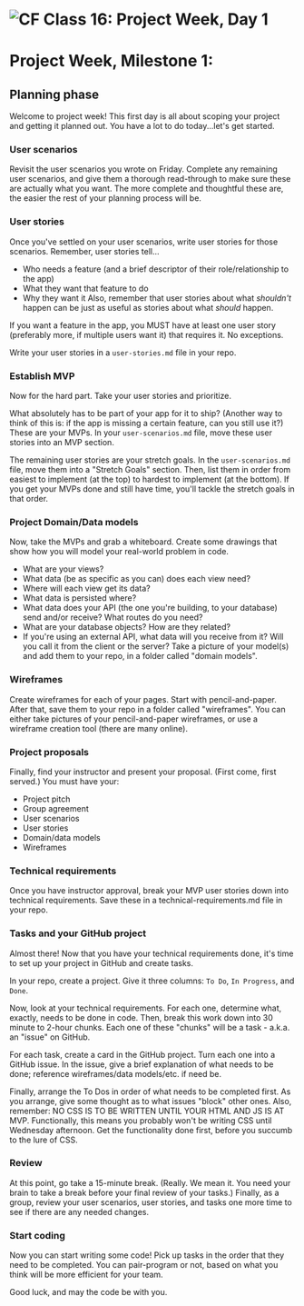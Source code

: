![CF](https://i.imgur.com/7v5ASc8.png)  Class 16: Project Week, Day 1
=======

# Project Week, Milestone 1:
## Planning phase
Welcome to project week! This first day is all about scoping your project and getting it planned out. You have a lot to do today...let's get started.

### User scenarios
Revisit the user scenarios you wrote on Friday. Complete any remaining user scenarios, and give them a thorough read-through to make sure these are actually what you want. The more complete and thoughtful these are, the easier the rest of your planning process will be.

### User stories
Once you've settled on your user scenarios, write user stories for those scenarios. Remember, user stories tell...
- Who needs a feature (and a brief descriptor of their role/relationship to the app)
- What they want that feature to do
- Why they want it
Also, remember that user stories about what *shouldn't* happen can be just as useful as stories about what *should* happen.

If you want a feature in the app, you MUST have at least one user story (preferably more, if multiple users want it) that requires it. No exceptions.

Write your user stories in a `user-stories.md` file in your repo.

### Establish MVP
Now for the hard part. Take your user stories and prioritize.

What absolutely has to be part of your app for it to ship? (Another way to think of this is: if the app is missing a certain feature, can you still use it?) These are your MVPs. In your `user-scenarios.md` file, move these user stories into an MVP section.

The remaining user stories are your stretch goals. In the `user-scenarios.md` file, move them into a "Stretch Goals" section. Then, list them in order from easiest to implement (at the top) to hardest to implement (at the bottom). If you get your MVPs done and still have time, you'll tackle the stretch goals in that order.

### Project Domain/Data models
Now, take the MVPs and grab a whiteboard. Create some drawings that show how you will model your real-world problem in code.
- What are your views?
- What data (be as specific as you can) does each view need?
- Where will each view get its data?
- What data is persisted where?
- What data does your API (the one you're building, to your database) send and/or receive? What routes do you need?
- What are your database objects? How are they related?
- If you're using an external API, what data will you receive from it? Will you call it from the client or the server?
Take a picture of your model(s) and add them to your repo, in a folder called "domain models".

### Wireframes
Create wireframes for each of your pages. Start with pencil-and-paper. After that, save them to your repo in a folder called "wireframes". You can either take pictures of your pencil-and-paper wireframes, or use a wireframe creation tool (there are many online).

### Project proposals
Finally, find your instructor and present your proposal. (First come, first served.) You must have your:
- Project pitch
- Group agreement
- User scenarios
- User stories
- Domain/data models
- Wireframes

### Technical requirements
Once you have instructor approval, break your MVP user stories down into technical requirements. Save these in a technical-requirements.md file in your repo.

### Tasks and your GitHub project
Almost there! Now that you have your technical requirements done, it's time to set up your project in GitHub and create tasks.

In your repo, create a project. Give it three columns: `To Do`, `In Progress`, and `Done`.

Now, look at your technical requirements. For each one, determine what, exactly, needs to be done in code. Then, break this work down into 30 minute to 2-hour chunks. Each one of these "chunks" will be a task - a.k.a. an "issue" on GitHub.

For each task, create a card in the GitHub project. Turn each one into a GitHub issue. In the issue, give a brief explanation of what needs to be done; reference wireframes/data models/etc. if need be.

Finally, arrange the To Dos in order of what needs to be completed first. As you arrange, give some thought as to what issues "block" other ones. Also, remember: NO CSS IS TO BE WRITTEN UNTIL YOUR HTML AND JS IS AT MVP. Functionally, this means you probably won't be writing CSS until Wednesday afternoon. Get the functionality done first, before you succumb to the lure of CSS.

### Review
At this point, go take a 15-minute break. (Really. We mean it. You need your brain to take a break before your final review of your tasks.) Finally, as a group, review your user scenarios, user stories, and tasks one more time to see if there are any needed changes.

### Start coding
Now you can start writing some code! Pick up tasks in the order that they need to be completed. You can pair-program or not, based on what you think will be more efficient for your team.

Good luck, and may the code be with you.
